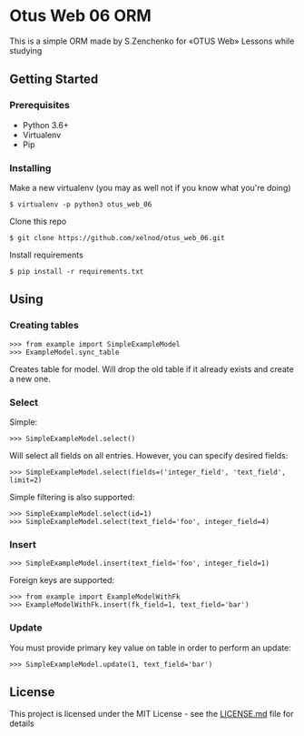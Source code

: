 # Otus Web 06 ORM

This is a simple ORM made by S.Zenchenko for «OTUS Web» Lessons while studying

## Getting Started

### Prerequisites

- Python 3.6+
- Virtualenv
- Pip


### Installing

Make a new virtualenv (you may as well not if you know what you're doing)

```
$ virtualenv -p python3 otus_web_06
```

Clone this repo

```
$ git clone https://github.com/xelnod/otus_web_06.git
```


Install requirements

```
$ pip install -r requirements.txt
```
## Using

### Creating tables
```
>>> from example import SimpleExampleModel
>>> ExampleModel.sync_table
``` 
Creates table for model. Will drop the old table if it already exists and create a new one.

### Select
Simple:
```
>>> SimpleExampleModel.select()
```
Will select all fields on all entries. However, you can specify desired fields:
```
>>> SimpleExampleModel.select(fields=('integer_field', 'text_field', limit=2)
```
Simple filtering is also supported:
```
>>> SimpleExampleModel.select(id=1)
>>> SimpleExampleModel.select(text_field='foo', integer_field=4)
```

### Insert
```
>>> SimpleExampleModel.insert(text_field='foo', integer_field=1)
```
Foreign keys are supported:
```
>>> from example import ExampleModelWithFk
>>> ExampleModelWithFk.insert(fk_field=1, text_field='bar')
```
### Update
You must provide primary key value on table in order to perform an update:
```
>>> SimpleExampleModel.update(1, text_field='bar')
```

## License

This project is licensed under the MIT License - see the [LICENSE.md](LICENSE.md) file for details

